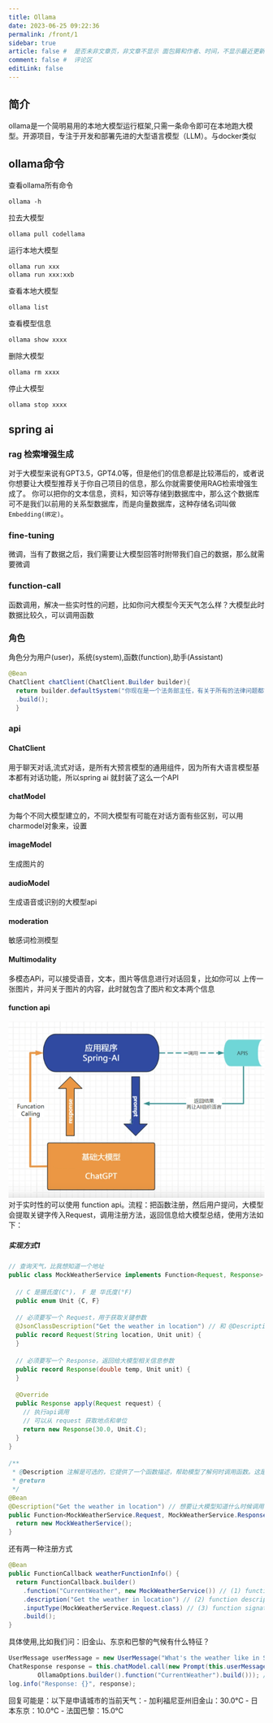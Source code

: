 ```yaml
---
title: Ollama
date: 2023-06-25 09:22:36
permalink: /front/1
sidebar: true
article: false #  是否未非文章页，非文章不显示 面包屑和作者、时间，不显示最近更新栏，不会参与到最近更新文章的数据计算中
comment: false #  评论区
editLink: false
---
```


## 简介

ollama是一个简明易用的本地大模型运行框架,只需一条命令即可在本地跑大模型。开源项目，专注于开发和部署先进的大型语言模型（LLM）。与docker类似

## ollama命令

查看ollama所有命令

```shell
ollama -h
```

拉去大模型

```shell
ollama pull codellama
```

运行本地大模型

```shell
ollama run xxx
ollama run xxx:xxb
```

查看本地大模型

```shell
ollama list
```

查看模型信息

```shell
ollama show xxxx
```

删除大模型

```shell
ollama rm xxxx
```

停止大模型

```shell
ollama stop xxxx
```

## spring ai

### rag 检索增强生成

对于大模型来说有GPT3.5，GPT4.0等，但是他们的信息都是比较滞后的，或者说你想要让大模型推荐关于你自己项目的信息，那么你就需要使用RAG检索增强生成了。
你可以把你的文本信息，资料，知识等存储到数据库中，那么这个数据库可不是我们以前用的关系型数据库，而是向量数据库，这种存储名词叫做 `Embedding(绑定)`。

### fine-tuning

微调，当有了数据之后，我们需要让大模型回答时附带我们自己的数据，那么就需要微调

### function-call

函数调用，解决一些实时性的问题，比如你问大模型今天天气怎么样？大模型此时数据比较久，可以调用函数

### 角色

角色分为用户(user)，系统(system),函数(function),助手(Assistant)

```java
@Bean
ChatClient chatClient(ChatClient.Builder builder){
  return builder.defaultSystem("你现在是一个法务部主任，有关于所有的法律问题都能知晓，是世界顶级人物，回答的及专业又通俗易懂")
  .build();
  }
```

### api

#### ChatClient

用于聊天对话,流式对话，是所有大预言模型的通用组件，因为所有大语言模型基本都有对话功能，所以spring ai 就封装了这么一个API

#### chatModel

为每个不同大模型建立的，不同大模型有可能在对话方面有些区别，可以用charmodel对象来，设置

#### imageModel

生成图片的

#### audioModel

生成语音或识别的大模型api

#### moderation

敏感词检测模型

#### Multimodality

多模态APi，可以接受语音，文本，图片等信息进行对话回复，比如你可以 上传一张图片，并问关于图片的内容，此时就包含了图片和文本两个信息

#### function api

![](/assets/img/ai/1/img.png)
对于实时性的可以使用 function api。流程：把函数注册，然后用户提问，大模型会提取关键字传入Request，调用注册方法，返回信息给大模型总结，使用方法如下：

##### 实现方式1

```java
// 查询天气，比我想知道一个地址
public class MockWeatherService implements Function<Request, Response> {

  // C 是摄氏度(C°)， F 是 华氏度(°F)
  public enum Unit {C, F}

  // 必须要写一个 Request，用于获取关键参数
  @JsonClassDescription("Get the weather in location") // 和 @Description 功能一样
  public record Request(String location, Unit unit) {
  }

  // 必须要写一个 Response，返回给大模型相关信息参数
  public record Response(double temp, Unit unit) {
  }

  @Override
  public Response apply(Request request) {
    // 执行api调用
    // 可以从 request 获取地点和单位
    return new Response(30.0, Unit.C);
  }
}

/**
 * @Description 注解是可选的，它提供了一个函数描述，帮助模型了解何时调用函数。这是一个重要的属性，可帮助 AI 模型确定要调用的客户端函数。
 * @return
 */
@Bean
@Description("Get the weather in location") // 想要让大模型知道什么时候调用函数，这里就要写好，以便大模型知道什么时候调用，比如要获取天气，可以是：某地区的当前天气
public Function<MockWeatherService.Request, MockWeatherService.Response> currentWeather() {
  return new MockWeatherService();
}
```

还有两一种注册方式

```java
@Bean
public FunctionCallback weatherFunctionInfo() {
  return FunctionCallback.builder()
    .function("CurrentWeather", new MockWeatherService()) // (1) function name
    .description("Get the weather in location") // (2) function description
    .inputType(MockWeatherService.Request.class) // (3) function signature
    .build();
}
```
具体使用,比如我们问：旧金山、东京和巴黎的气候有什么特征？
```java
UserMessage userMessage = new UserMessage("What's the weather like in San Francisco, Tokyo, and Paris?");
ChatResponse response = this.chatModel.call(new Prompt(this.userMessage,
		OllamaOptions.builder().function("CurrentWeather").build())); // Enable the function
log.info("Response: {}", response);
```
回复可能是：以下是申请城市的当前天气：- 加利福尼亚州旧金山：30.0°C - 日本东京：10.0°C - 法国巴黎：15.0°C